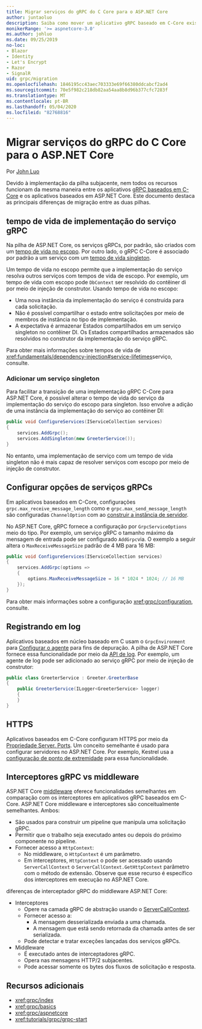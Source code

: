 ```yaml
---
title: Migrar serviços do gRPC do C Core para o ASP.NET Core
author: juntaoluo
description: Saiba como mover um aplicativo gRPC baseado em C-Core existente para ser executado no topo da pilha ASP.NET Core.
monikerRange: '>= aspnetcore-3.0'
ms.author: johluo
ms.date: 09/25/2019
no-loc:
- Blazor
- Identity
- Let's Encrypt
- Razor
- SignalR
uid: grpc/migration
ms.openlocfilehash: 1846195cc43aec703333e69f66380ddcabcf2ad4
ms.sourcegitcommit: 70e5f982c218db82aa54aa8b8d96b377cfc7283f
ms.translationtype: MT
ms.contentlocale: pt-BR
ms.lasthandoff: 05/04/2020
ms.locfileid: "82768816"
---
```

# <a name="migrating-grpc-services-from-c-core-to-aspnet-core"></a>Migrar serviços do gRPC do C Core para o ASP.NET Core

Por [John Luo](https://github.com/juntaoluo)

Devido à implementação da pilha subjacente, nem todos os recursos funcionam da mesma maneira entre os aplicativos [gRPC baseados em C-Core](https://grpc.io/blog/grpc-stacks) e os aplicativos baseados em ASP.NET Core. Este documento destaca as principais diferenças de migração entre as duas pilhas.

## <a name="grpc-service-implementation-lifetime"></a>tempo de vida de implementação do serviço gRPC

Na pilha de ASP.NET Core, os serviços gRPCs, por padrão, são criados com um [tempo de vida no escopo](xref:fundamentals/dependency-injection#service-lifetimes). Por outro lado, o gRPC C-Core é associado por padrão a um serviço com um [tempo de vida singleton](xref:fundamentals/dependency-injection#service-lifetimes).

Um tempo de vida no escopo permite que a implementação do serviço resolva outros serviços com tempos de vida de escopo. Por exemplo, um tempo de vida com escopo pode `DbContext` ser resolvido do contêiner di por meio de injeção de construtor. Usando tempo de vida no escopo:

* Uma nova instância da implementação do serviço é construída para cada solicitação.
* Não é possível compartilhar o estado entre solicitações por meio de membros de instância no tipo de implementação.
* A expectativa é armazenar Estados compartilhados em um serviço singleton no contêiner DI. Os Estados compartilhados armazenados são resolvidos no construtor da implementação do serviço gRPC.

Para obter mais informações sobre tempos de vida de <xref:fundamentals/dependency-injection#service-lifetimes>serviço, consulte.

### <a name="add-a-singleton-service"></a>Adicionar um serviço singleton

Para facilitar a transição de uma implementação gRPC C-Core para ASP.NET Core, é possível alterar o tempo de vida do serviço da implementação do serviço do escopo para singleton. Isso envolve a adição de uma instância da implementação do serviço ao contêiner DI:

```csharp
public void ConfigureServices(IServiceCollection services)
{
    services.AddGrpc();
    services.AddSingleton(new GreeterService());
}
```

No entanto, uma implementação de serviço com um tempo de vida singleton não é mais capaz de resolver serviços com escopo por meio de injeção de construtor.

## <a name="configure-grpc-services-options"></a>Configurar opções de serviços gRPCs

Em aplicativos baseados em C-Core, configurações `grpc.max_receive_message_length` como e `grpc.max_send_message_length` são configuradas `ChannelOption` com ao [construir a instância de servidor](https://grpc.io/grpc/csharp/api/Grpc.Core.Server.html#Grpc_Core_Server__ctor_System_Collections_Generic_IEnumerable_Grpc_Core_ChannelOption__).

No ASP.NET Core, gRPC fornece a configuração por `GrpcServiceOptions` meio do tipo. Por exemplo, um serviço gRPC o tamanho máximo da mensagem de entrada pode ser configurado `AddGrpc`via. O exemplo a seguir altera o `MaxReceiveMessageSize` padrão de 4 MB para 16 MB:

```csharp
public void ConfigureServices(IServiceCollection services)
{
    services.AddGrpc(options =>
    {
        options.MaxReceiveMessageSize = 16 * 1024 * 1024; // 16 MB
    });
}
```

Para obter mais informações sobre a configuração <xref:grpc/configuration>, consulte.

## <a name="logging"></a>Registrando em log

Aplicativos baseados em núcleo baseado em C usam o `GrpcEnvironment` para [Configurar o agente](https://grpc.io/grpc/csharp/api/Grpc.Core.GrpcEnvironment.html?q=size#Grpc_Core_GrpcEnvironment_SetLogger_Grpc_Core_Logging_ILogger_) para fins de depuração. A pilha de ASP.NET Core fornece essa funcionalidade por meio da [API de log](xref:fundamentals/logging/index). Por exemplo, um agente de log pode ser adicionado ao serviço gRPC por meio de injeção de construtor:

```csharp
public class GreeterService : Greeter.GreeterBase
{
    public GreeterService(ILogger<GreeterService> logger)
    {
    }
}
```

## <a name="https"></a>HTTPS

Aplicativos baseados em C-Core configuram HTTPS por meio da [Propriedade Server. Ports](https://grpc.io/grpc/csharp/api/Grpc.Core.Server.html#Grpc_Core_Server_Ports). Um conceito semelhante é usado para configurar servidores no ASP.NET Core. Por exemplo, Kestrel usa a [configuração de ponto de extremidade](xref:fundamentals/servers/kestrel#endpoint-configuration) para essa funcionalidade.

## <a name="grpc-interceptors-vs-middleware"></a>Interceptores gRPC vs middleware

ASP.NET Core [middleware](xref:fundamentals/middleware/index) oferece funcionalidades semelhantes em comparação com os interceptores em aplicativos gRPC baseados em C-Core. ASP.NET Core middleware e interceptores são conceitualmente semelhantes. Ambos:

* São usados para construir um pipeline que manipula uma solicitação gRPC.
* Permitir que o trabalho seja executado antes ou depois do próximo componente no pipeline.
* Fornecer acesso a `HttpContext`:
  * No middleware, o `HttpContext` é um parâmetro.
  * Em interceptores, `HttpContext` o pode ser acessado usando `ServerCallContext` o `ServerCallContext.GetHttpContext` parâmetro com o método de extensão. Observe que esse recurso é específico dos interceptores em execução no ASP.NET Core.

diferenças de interceptador gRPC do middleware ASP.NET Core:

* Interceptores
  * Opere na camada gRPC de abstração usando o [ServerCallContext](https://grpc.io/grpc/csharp/api/Grpc.Core.ServerCallContext.html).
  * Fornecer acesso a:
    * A mensagem desserializada enviada a uma chamada.
    * A mensagem que está sendo retornada da chamada antes de ser serializada.
  * Pode detectar e tratar exceções lançadas dos serviços gRPCs.
* Middleware
  * É executado antes de interceptadores gRPC.
  * Opera nas mensagens HTTP/2 subjacentes.
  * Pode acessar somente os bytes dos fluxos de solicitação e resposta.

## <a name="additional-resources"></a>Recursos adicionais

* <xref:grpc/index>
* <xref:grpc/basics>
* <xref:grpc/aspnetcore>
* <xref:tutorials/grpc/grpc-start>
